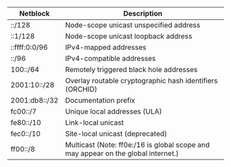 | Netblock        | Description                                                                         |
| --------------- | ----------------------------------------------------------------------------------- |
| ::/128	     	  | Node-scope unicast unspecified address                                              |
| ::1/128	     	  | Node-scope unicast loopback address                                                 |
| ::ffff:0:0/96	  | IPv4-mapped addresses                                                               |
| ::/96	        	| IPv4-compatible addresses                                                           |
| 100::/64	    	| Remotely triggered black hole addresses                                             |
| 2001:10::/28	  | Overlay routable cryptographic hash identifiers (ORCHID)                            |
| 2001:db8::/32	  | Documentation prefix                                                                |
| fc00::/7	      | Unique local addresses (ULA)                                                        |
| fe80::/10	      | Link-local unicast                                                                  |
| fec0::/10	      | Site-local unicast (deprecated)                                                     |
| ff00::/8        | Multicast (Note: ff0e:/16 is global scope and may appear on the global internet.)   |
